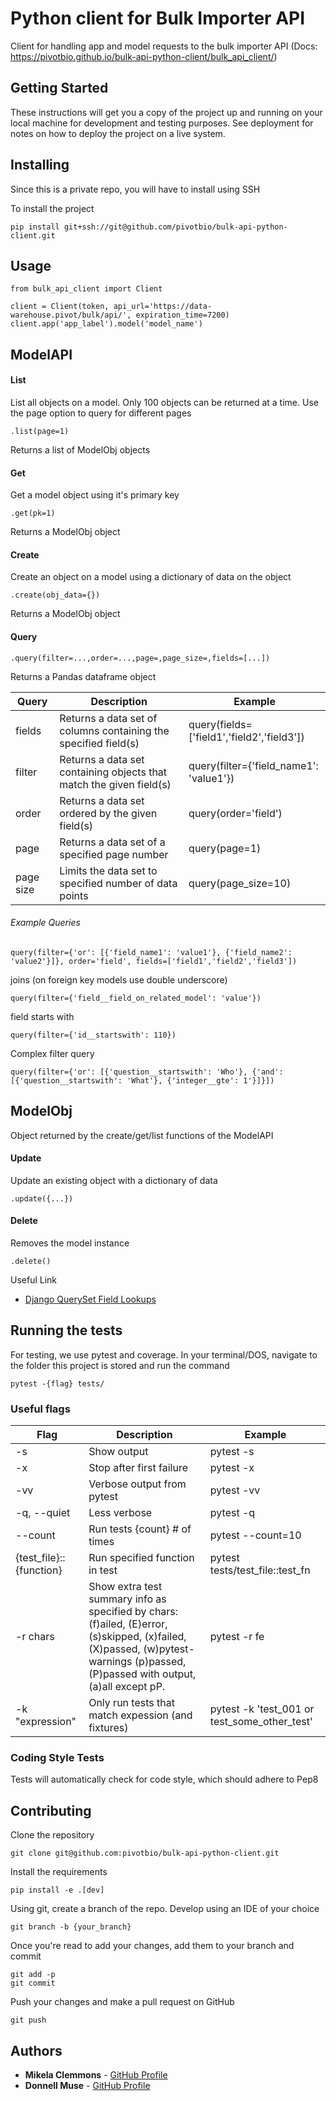 # Python client for Bulk Importer API

Client for handling app and model requests to the bulk importer API (Docs: <https://pivotbio.github.io/bulk-api-python-client/bulk_api_client/>)

## Getting Started

These instructions will get you a copy of the project up and running on your local machine for development and testing purposes. See deployment for notes on how to deploy the project on a live system.

## Installing

Since this is a private repo, you will have to install using SSH

To install the project

    pip install git+ssh://git@github.com/pivotbio/bulk-api-python-client.git

## Usage

    from bulk_api_client import Client

    client = Client(token, api_url='https://data-warehouse.pivot/bulk/api/', expiration_time=7200)
    client.app('app_label').model('model_name')

## ModelAPI

#### List

List all objects on a model. Only 100 objects can be returned at a time. Use the page option to query for different pages

    .list(page=1)

Returns a list of ModelObj objects

#### Get

Get a model object using it's primary key

    .get(pk=1)

Returns a ModelObj object

#### Create

Create an object on a model using a dictionary of data on the object

    .create(obj_data={})

Returns a ModelObj object

#### Query

    .query(filter=...,order=...,page=,page_size=,fields=[...])

Returns a Pandas dataframe object

| Query     | Description                                                         | Example                                    |
| --------- | ------------------------------------------------------------------- | ------------------------------------------ |
| fields    | Returns a data set of columns containing the specified field(s)     | query(fields=['field1','field2','field3']) |
| filter    | Returns a data set containing objects that match the given field(s) | query(filter={'field_name1': 'value1'})    |
| order     | Returns a data set ordered by the given field(s)                    | query(order='field')                       |
| page      | Returns a data set of a specified page number                       | query(page=1)                              |
| page size | Limits the data set to specified number of data points              | query(page_size=10)                        |

###### Example Queries

    query(filter={'or': [{'field_name1': 'value1'}, {'field_name2': 'value2'}]}, order='field', fields=['field1','field2','field3'])

joins (on foreign key models use double underscore)

    query(filter={'field__field_on_related_model': 'value'})

field starts with

    query(filter={'id__startswith': 110})

Complex filter query

    query(filter={'or': [{'question__startswith': 'Who'}, {'and': [{'question__startswith': 'What'}, {'integer__gte': 1'}]}])

## ModelObj

Object returned by the create/get/list functions of the ModelAPI

#### Update

Update an existing object with a dictionary of data

    .update({...})

#### Delete

Removes the model instance

    .delete()

Useful Link

-   [Django QuerySet Field Lookups](https://docs.djangoproject.com/en/2.1/ref/models/querysets/#field-lookups)

## Running the tests

For testing, we use pytest and coverage. In your terminal/DOS, navigate to the folder this project is stored
and run the command

    pytest -{flag} tests/

### Useful flags

| Flag                    | Description                                                                                                                                                                      | Example                                      |
| ----------------------- | -------------------------------------------------------------------------------------------------------------------------------------------------------------------------------- | -------------------------------------------- |
| -s                      | Show output                                                                                                                                                                      | pytest -s                                    |
| -x                      | Stop after first failure                                                                                                                                                         | pytest -x                                    |
| -vv                     | Verbose output from pytest                                                                                                                                                       | pytest -vv                                   |
| -q, --quiet             | Less verbose                                                                                                                                                                     | pytest -q                                    |
| --count                 | Run tests {count} # of times                                                                                                                                                     | pytest --count=10                            |
| {test_file}::{function} | Run specified function in test                                                                                                                                                   | pytest tests/test_file::test_fn              |
| -r chars                | Show extra test summary info as specified by chars: (f)ailed, (E)error, (s)skipped, (x)failed, (X)passed, (w)pytest-warnings (p)passed, (P)passed with output, (a)all except pP. | pytest -r fe                                 |
| -k "expression"         | Only run tests that match expession (and fixtures)                                                                                                                               | pytest -k 'test_001 or test_some_other_test' |

### Coding Style Tests

Tests will automatically check for code style, which should adhere to Pep8

## Contributing

Clone the repository

    git clone git@github.com:pivotbio/bulk-api-python-client.git

Install the requirements

    pip install -e .[dev]

Using git, create a branch of the repo. Develop using an IDE of your choice

    git branch -b {your_branch}

Once you're read to add your changes, add them to your branch and commit

    git add -p
    git commit

Push your changes and make a pull request on GitHub

    git push

## Authors

-   **Mikela Clemmons** - [GitHub Profile](https://github.com/glassresistor)
-   **Donnell Muse** - [GitHub Profile](https://github.com/donnell794)
